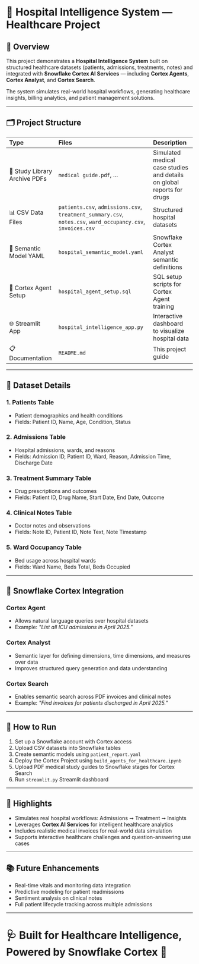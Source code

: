 # 🏥 Hospital Intelligence System — Healthcare Project

## 📖 Overview
This project demonstrates a **Hospital Intelligence System** built on structured healthcare datasets (patients, admissions, treatments, notes) and integrated with **Snowflake Cortex AI Services** — including **Cortex Agents**, **Cortex Analyst**, and **Cortex Search**.

The system simulates real-world hospital workflows, generating healthcare insights, billing analytics, and patient management solutions.

---

## 🗂️ Project Structure

| Type | Files | Description |
|:-----|:------|:------------|
| 📄 Study Library Archive PDFs | `medical guide.pdf`, ... | Simulated medical case studies and details on global reports for drugs |
| 📊 CSV Data Files | `patients.csv`, `admissions.csv`, `treatment_summary.csv`, `notes.csv`, `ward_occupancy.csv`, `invoices.csv` | Structured hospital datasets |
| 🧐 Semantic Model YAML | `hospital_semantic_model.yaml` | Snowflake Cortex Analyst semantic definitions |
| 🧐 Cortex Agent Setup | `hospital_agent_setup.sql` | SQL setup scripts for Cortex Agent training |
| 🌐 Streamlit App | `hospital_intelligence_app.py` | Interactive dashboard to visualize hospital data |
| 📋 Documentation | `README.md` | This project guide |

---

## 🧬 Dataset Details

### 1. Patients Table
- Patient demographics and health conditions
- Fields: Patient ID, Name, Age, Condition, Status

### 2. Admissions Table
- Hospital admissions, wards, and reasons
- Fields: Admission ID, Patient ID, Ward, Reason, Admission Time, Discharge Date

### 3. Treatment Summary Table
- Drug prescriptions and outcomes
- Fields: Patient ID, Drug Name, Start Date, End Date, Outcome

### 4. Clinical Notes Table
- Doctor notes and observations
- Fields: Note ID, Patient ID, Note Text, Note Timestamp

### 5. Ward Occupancy Table
- Bed usage across hospital wards
- Fields: Ward Name, Beds Total, Beds Occupied

---

## 🧬 Snowflake Cortex Integration

### Cortex Agent
- Allows natural language queries over hospital datasets
- Example: _"List all ICU admissions in April 2025."_

### Cortex Analyst
- Semantic layer for defining dimensions, time dimensions, and measures over data
- Improves structured query generation and data understanding

### Cortex Search
- Enables semantic search across PDF invoices and clinical notes
- Example: _"Find invoices for patients discharged in April 2025."_

---

## 🚀 How to Run

1. Set up a Snowflake account with Cortex access
2. Upload CSV datasets into Snowflake tables
3. Create semantic models using `patient_report.yaml`
4. Deploy the Cortex Project using `build_agents_for_healthcare.ipynb`
5. Upload PDF medical study guides to Snowflake stages for Cortex Search
6. Run `streamlit.py` Streamlit dashboard

---

## 🌟 Highlights

- Simulates real hospital workflows: Admissions ➞ Treatment ➞ Insights
- Leverages **Cortex AI Services** for intelligent healthcare analytics
- Includes realistic medical invoices for real-world data simulation
- Supports interactive healthcare challenges and question-answering use cases

---

## 📚 Future Enhancements

- Real-time vitals and monitoring data integration
- Predictive modeling for patient readmissions
- Sentiment analysis on clinical notes
- Full patient lifecycle tracking across multiple admissions

---

# 🩺 Built for Healthcare Intelligence, Powered by Snowflake Cortex 🚀

